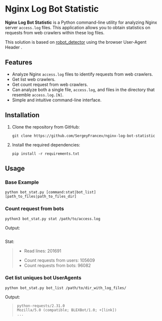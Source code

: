 # Nginx Log Bot Statistic

**Nginx Log Bot Statistic** is a Python command-line utility for analyzing Nginx server `access.log` files. This application allows you to obtain statistics on requests from web crawlers within these log files.

This solution is based on [robot_detector](https://github.com/amandasaurus/robot-detection) using the browser User-Agent Header .

## Features

- Analyze Nginx `access.log` files to identify requests from web crawlers.
- Get list web crawlers.
- Get count request from web crawlers.
- Сan analyze both a single file, `access.log`, and files in the directory that resemble `access.log.[N]`.
- Simple and intuitive command-line interface.

## Installation

1. Clone the repository from GitHub:
    ```shell
    git clone https://github.com/SergeyFrancev/nginx-log-bot-statistic
    ```
2. Install the required dependencies:
    ```
    pip install -r requirements.txt
    ```

## Usage
### Base Example
```
python bot_stat.py [command:stat|bot_list] [path_to_files|path_to_files_dir]
```
### Count request from bots
```
python3 bot_stat.py stat /path/to/access.log
```
Output:
> ```
Stat:
>* Read lines: 201691
>- Count requests from users: 105609
>- Count requests from bots: 96082

### Get list uniques bot UserAgents
```
python bot_stat.py bot_list /path/to/dir_with_log_files/
```
Output:
>```
>python-requests/2.31.0
>Mozilla/5.0 (compatible; BLEXBot/1.0; +[link])
>...
>```

